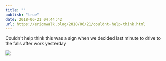 ```yaml
---
title: ""
publish: "true"
date: 2018-06-21 04:44:42
url: https://ericmwalk.blog/2018/06/21/couldnt-help-think.html
---
```


Couldn't help think this was a sign when we decided last minute to drive to the falls after work yesterday

![](https://ericmwalk.blog/uploads/2022/e5552a9a91.jpg)
